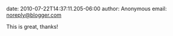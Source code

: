 date: 2010-07-22T14:37:11.205-06:00
author: Anonymous
email: noreply@blogger.com

This is great, thanks!
